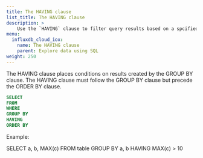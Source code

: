```yaml
---
title: The HAVING clause
list_title: The HAVING clause
description: > 
    Use the `HAVING` clause to filter query results based on a spcified condition.
menu:
  influxdb_cloud_iox:
    name: The HAVING clause
    parent: Explore data using SQL
weight: 250
---
```



The HAVING clause places conditions on results created by the GROUP BY clause.  The HAVING clause must follow the GROUP BY clause but precede the ORDER BY clause.

```sql
SELECT
FROM
WHERE
GROUP BY
HAVING
ORDER BY
```

Example:

SELECT a, b, MAX(c) FROM table GROUP BY a, b HAVING MAX(c) > 10
